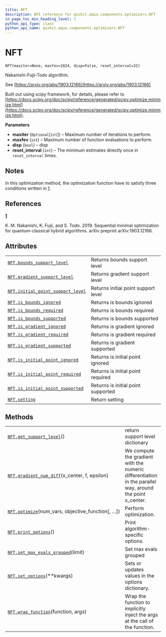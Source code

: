 ```yaml
---
title: NFT
description: API reference for qiskit.aqua.components.optimizers.NFT
in_page_toc_min_heading_level: 1
python_api_type: class
python_api_name: qiskit.aqua.components.optimizers.NFT
---
```


# NFT

<span id="qiskit.aqua.components.optimizers.NFT" />

`NFT(maxiter=None, maxfev=1024, disp=False, reset_interval=32)`

Nakanishi-Fujii-Todo algorithm.

See [https://arxiv.org/abs/1903.12166](https://arxiv.org/abs/1903.12166)

Built out using scipy framework, for details, please refer to [https://docs.scipy.org/doc/scipy/reference/generated/scipy.optimize.minimize.html](https://docs.scipy.org/doc/scipy/reference/generated/scipy.optimize.minimize.html).

**Parameters**

*   **maxiter** (`Optional`\[`int`]) – Maximum number of iterations to perform.
*   **maxfev** (`int`) – Maximum number of function evaluations to perform.
*   **disp** (`bool`) – disp
*   **reset\_interval** (`int`) – The minimum estimates directly once in `reset_interval` times.

## Notes

In this optimization method, the optimization function have to satisfy three conditions written in [1](#id2).

## References

**[1](#id1)**

K. M. Nakanishi, K. Fujii, and S. Todo. 2019. Sequential minimal optimization for quantum-classical hybrid algorithms. arXiv preprint arXiv:1903.12166.

## Attributes

|                                                                                                                                                                            |                                     |
| -------------------------------------------------------------------------------------------------------------------------------------------------------------------------- | ----------------------------------- |
| [`NFT.bounds_support_level`](qiskit.aqua.components.optimizers.NFT.bounds_support_level "qiskit.aqua.components.optimizers.NFT.bounds_support_level")                      | Returns bounds support level        |
| [`NFT.gradient_support_level`](qiskit.aqua.components.optimizers.NFT.gradient_support_level "qiskit.aqua.components.optimizers.NFT.gradient_support_level")                | Returns gradient support level      |
| [`NFT.initial_point_support_level`](qiskit.aqua.components.optimizers.NFT.initial_point_support_level "qiskit.aqua.components.optimizers.NFT.initial_point_support_level") | Returns initial point support level |
| [`NFT.is_bounds_ignored`](qiskit.aqua.components.optimizers.NFT.is_bounds_ignored "qiskit.aqua.components.optimizers.NFT.is_bounds_ignored")                               | Returns is bounds ignored           |
| [`NFT.is_bounds_required`](qiskit.aqua.components.optimizers.NFT.is_bounds_required "qiskit.aqua.components.optimizers.NFT.is_bounds_required")                            | Returns is bounds required          |
| [`NFT.is_bounds_supported`](qiskit.aqua.components.optimizers.NFT.is_bounds_supported "qiskit.aqua.components.optimizers.NFT.is_bounds_supported")                         | Returns is bounds supported         |
| [`NFT.is_gradient_ignored`](qiskit.aqua.components.optimizers.NFT.is_gradient_ignored "qiskit.aqua.components.optimizers.NFT.is_gradient_ignored")                         | Returns is gradient ignored         |
| [`NFT.is_gradient_required`](qiskit.aqua.components.optimizers.NFT.is_gradient_required "qiskit.aqua.components.optimizers.NFT.is_gradient_required")                      | Returns is gradient required        |
| [`NFT.is_gradient_supported`](qiskit.aqua.components.optimizers.NFT.is_gradient_supported "qiskit.aqua.components.optimizers.NFT.is_gradient_supported")                   | Returns is gradient supported       |
| [`NFT.is_initial_point_ignored`](qiskit.aqua.components.optimizers.NFT.is_initial_point_ignored "qiskit.aqua.components.optimizers.NFT.is_initial_point_ignored")          | Returns is initial point ignored    |
| [`NFT.is_initial_point_required`](qiskit.aqua.components.optimizers.NFT.is_initial_point_required "qiskit.aqua.components.optimizers.NFT.is_initial_point_required")       | Returns is initial point required   |
| [`NFT.is_initial_point_supported`](qiskit.aqua.components.optimizers.NFT.is_initial_point_supported "qiskit.aqua.components.optimizers.NFT.is_initial_point_supported")    | Returns is initial point supported  |
| [`NFT.setting`](qiskit.aqua.components.optimizers.NFT.setting "qiskit.aqua.components.optimizers.NFT.setting")                                                             | Return setting                      |

## Methods

|                                                                                                                                                                     |                                                                                                           |
| ------------------------------------------------------------------------------------------------------------------------------------------------------------------- | --------------------------------------------------------------------------------------------------------- |
| [`NFT.get_support_level`](qiskit.aqua.components.optimizers.NFT.get_support_level "qiskit.aqua.components.optimizers.NFT.get_support_level")()                      | return support level dictionary                                                                           |
| [`NFT.gradient_num_diff`](qiskit.aqua.components.optimizers.NFT.gradient_num_diff "qiskit.aqua.components.optimizers.NFT.gradient_num_diff")(x\_center, f, epsilon) | We compute the gradient with the numeric differentiation in the parallel way, around the point x\_center. |
| [`NFT.optimize`](qiskit.aqua.components.optimizers.NFT.optimize "qiskit.aqua.components.optimizers.NFT.optimize")(num\_vars, objective\_function\[, …])             | Perform optimization.                                                                                     |
| [`NFT.print_options`](qiskit.aqua.components.optimizers.NFT.print_options "qiskit.aqua.components.optimizers.NFT.print_options")()                                  | Print algorithm-specific options.                                                                         |
| [`NFT.set_max_evals_grouped`](qiskit.aqua.components.optimizers.NFT.set_max_evals_grouped "qiskit.aqua.components.optimizers.NFT.set_max_evals_grouped")(limit)     | Set max evals grouped                                                                                     |
| [`NFT.set_options`](qiskit.aqua.components.optimizers.NFT.set_options "qiskit.aqua.components.optimizers.NFT.set_options")(\*\*kwargs)                              | Sets or updates values in the options dictionary.                                                         |
| [`NFT.wrap_function`](qiskit.aqua.components.optimizers.NFT.wrap_function "qiskit.aqua.components.optimizers.NFT.wrap_function")(function, args)                    | Wrap the function to implicitly inject the args at the call of the function.                              |


